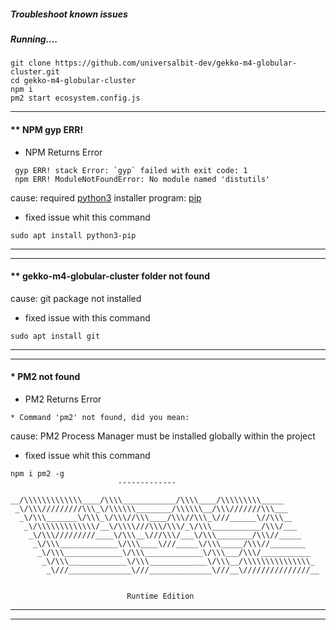 ##### Troubleshoot known issues 

##### Running....
```
git clone https://github.com/universalbit-dev/gekko-m4-globular-cluster.git
cd gekko-m4-globular-cluster
npm i
pm2 start ecosystem.config.js
```
---
#### ** NPM gyp ERR!
* NPM Returns Error
```
 gyp ERR! stack Error: `gyp` failed with exit code: 1
 npm ERR! ModuleNotFoundError: No module named 'distutils'
```
cause: required [python3]()  installer program: [pip](https://docs.python.org/3/installing/index.html)
* fixed issue whit this command
```
sudo apt install python3-pip
```
---
---

#### ** gekko-m4-globular-cluster folder not found
cause: git package not installed
* fixed issue with this command
```
sudo apt install git
```
---
---

#### * PM2 not found

* PM2 Returns Error
```
* Command 'pm2' not found, did you mean:
```
cause: PM2 Process Manager must be installed globally within the project
* fixed issue whit this command
```
npm i pm2 -g
                        -------------

__/\\\\\\\\\\\\\____/\\\\____________/\\\\____/\\\\\\\\\_____
 _\/\\\/////////\\\_\/\\\\\\________/\\\\\\__/\\\///////\\\___
  _\/\\\_______\/\\\_\/\\\//\\\____/\\\//\\\_\///______\//\\\__
   _\/\\\\\\\\\\\\\/__\/\\\\///\\\/\\\/_\/\\\___________/\\\/___
    _\/\\\/////////____\/\\\__\///\\\/___\/\\\________/\\\//_____
     _\/\\\_____________\/\\\____\///_____\/\\\_____/\\\//________
      _\/\\\_____________\/\\\_____________\/\\\___/\\\/___________
       _\/\\\_____________\/\\\_____________\/\\\__/\\\\\\\\\\\\\\\_
        _\///______________\///______________\///__\///////////////__


                          Runtime Edition

```
---
---

